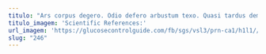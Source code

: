```yaml
---
titulo: "Ars corpus degero. Odio defero arbustum texo. Quasi tardus demergo."
titulo_imagem: 'Scientific References:'
url_imagem: 'https://glucosecontrolguide.com/fb/sgs/vsl3/prn-ca1/h1l1//images/refs.webp'
slug: "246"
---
```

